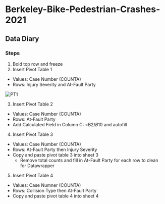 # Berkeley-Bike-Pedestrian-Crashes-2021
## Data Diary
### Steps
1. Bold top row and freeze
2. Insert Pivot Table 1
* Values: Case Number (COUNTA)
* Rows: Injury Severity and At-Fault Party

![PT1](/images/PivotTable1.png)

3. Insert Pivot Table 2
* Values: Case Number (COUNTA)
* Rows: At-Fault Party
* Add Calculated Field in Column C: =B2/$B$10 and autofill
4. Insert Pivot Table 3
* Values: Case Number (COUNTA)
* Rows: At-Fault Party then Injury Severity
* Copy and paste pivot table 3 into sheet 3 
  * Remove total counts and fill in At-Fault Party for each row to clean for Datawrapper
5. Insert Pivot Table 4
* Values: Case Numner (COUNTA)
* Rows: Collision Type then At-Fault Party
* Copy and paste pivot table 4 into sheet 4

